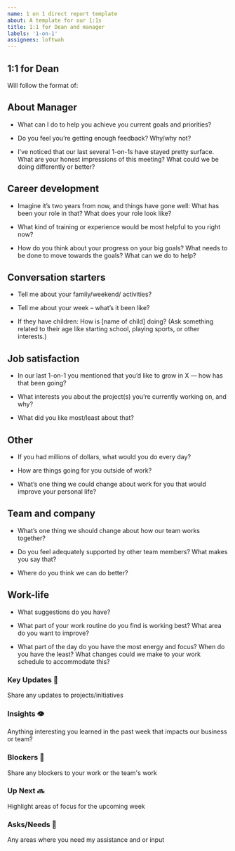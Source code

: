 ```yaml
---
name: 1 on 1 direct report template
about: A template for our 1:1s
title: 1:1 for Dean and manager
labels: '1-on-1'
assignees: loftwah
---
```


## 1:1 for Dean

Will follow the format of:

<!-- start of questions -->
## About Manager

- What can I do to help you achieve you current goals and priorities?

- Do you feel you’re getting enough feedback? Why/why not?

- I’ve noticed that our last several 1-on-1s have stayed pretty surface. What are your honest impressions of this meeting? What could we be doing differently or better?

## Career development

- Imagine it’s two years from now, and things have gone well: What has been your role in that? What does your role look like?

- What kind of training or experience would be most helpful to you right now?

- How do you think about your progress on your big goals? What needs to be done to move towards the goals? What can we do to help?

## Conversation starters

- Tell me about your family/weekend/ activities?

- Tell me about your week – what’s it been like?

- If they have children: How is [name of child] doing? (Ask something related to their age like starting school, playing sports, or other interests.)

## Job satisfaction

- In our last 1-on-1 you mentioned that you’d like to grow in X — how has that been going?

- What interests you about the project(s) you’re currently working on, and why?

- What did you like most/least about that?

## Other

- If you had millions of dollars, what would you do every day?

- How are things going for you outside of work?

- What’s one thing we could change about work for you that would improve your personal life?

## Team and company

- What’s one thing we should change about how our team works together?

- Do you feel adequately supported by other team members? What makes you say that?

- Where do you think we can do better?

## Work-life

- What suggestions do you have?

- What part of your work routine do you find is working best? What area do you want to improve?

- What part of the day do you have the most energy and focus? When do you have the least? What changes could we make to your work schedule to accommodate this?

<!-- end of questions -->
### Key Updates 🔑

Share any updates to projects/initiatives

### Insights 👁

Anything interesting you learned in the past week that impacts our business or team?

### Blockers 🛑

Share any blockers to your work or the team's work

### Up Next 🔜

Highlight areas of focus for the upcoming week

### Asks/Needs 💬

Any areas where you need my assistance and or input
